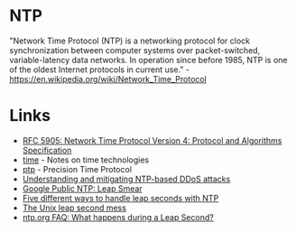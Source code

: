# NTP

"Network Time Protocol (NTP) is a networking protocol for clock synchronization between computer systems over packet-switched, variable-latency data networks. In operation since before 1985, NTP is one of the oldest Internet protocols in current use." - <https://en.wikipedia.org/wiki/Network_Time_Protocol>

# Links

- [RFC 5905: Network Time Protocol Version 4: Protocol and Algorithms Specification](https://tools.ietf.org/html/rfc5905)
- [time](time) - Notes on time technologies
- [ptp](ptp) - Precision Time Protocol
- [Understanding and mitigating NTP-based DDoS attacks](https://blog.cloudflare.com/understanding-and-mitigating-ntp-based-ddos-attacks/)
- [Google Public NTP: Leap Smear](https://developers.google.com/time/smear)
- [Five different ways to handle leap seconds with NTP](https://developers.redhat.com/blog/2015/06/01/five-different-ways-handle-leap-seconds-ntp/)
- [The Unix leap second mess](http://www.madore.org/~david/computers/unix-leap-seconds.html)
- [ntp.org FAQ: What happens during a Leap Second?](http://www.ntp.org/ntpfaq/NTP-s-algo-real.htm#AEN2499)
